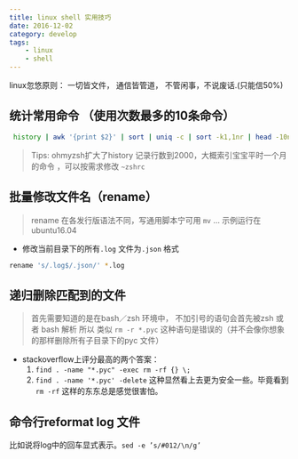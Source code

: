 ```yaml
---
title: linux shell 实用技巧
date: 2016-12-02
category: develop
tags:
    - linux
    - shell
---
```


linux忽悠原则： 一切皆文件， 通信皆管道， 不管闲事，不说废话.(只能信50%)
<!--more-->

## 统计常用命令 （使用次数最多的10条命令）
```bash
 history | awk '{print $2}' | sort | uniq -c | sort -k1,1nr | head -10n
```
> Tips: ohmyzsh扩大了history 记录行数到2000，大概索引宝宝平时一个月的命令 ，可以按需求修改 `~zshrc`


## 批量修改文件名（rename）
> rename 在各发行版语法不同，写通用脚本宁可用 `mv` ... 示例运行在ubuntu16.04

- 修改当前目录下的所有`.log` 文件为`.json` 格式
```bash
rename 's/.log$/.json/' *.log
```

## 递归删除匹配到的文件

> 首先需要知道的是在bash／zsh 环境中， 不加引号的语句会首先被zsh 或者 bash 解析
所以 类似 `rm -r *.pyc` 这种语句是错误的（并不会像你想象的那样删除所有子目录下的pyc 文件）

- stackoverflow上评分最高的两个答案：
    1. `find . -name "*.pyc" -exec rm -rf {} \;`  
    2. `find . -name '*.pyc' -delete` 这种显然看上去更为安全一些。毕竟看到 `rm -rf` 这样的东东总是感觉很害怕。


## 命令行reformat log 文件
比如说将log中的回车显式表示。`sed -e ’s/#012/\n/g’`
